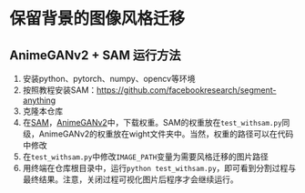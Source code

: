 # 保留背景的图像风格迁移

## AnimeGANv2 + SAM 运行方法

1. 安装python、pytorch、numpy、opencv等环境
2. 按照教程安装SAM：https://github.com/facebookresearch/segment-anything
3. 克隆本仓库
4. 在[SAM](https://github.com/facebookresearch/segment-anything#model-checkpoints)，[AnimeGANv2](https://github.com/bryandlee/animegan2-pytorch/tree/main/weights)中，下载权重。SAM的权重放在`test_withsam.py`同级，AnimeGANv2的权重放在wight文件夹中。当然，权重的路径可以在代码中修改
5. 在`test_withsam.py`中修改`IMAGE_PATH`变量为需要风格迁移的图片路径
6. 用终端在仓库根目录中，运行`python test_withsam.py`，即可看到分割过程与最终结果。注意，关闭过程可视化图片后程序才会继续运行。